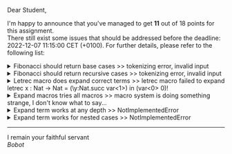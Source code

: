 Dear Student,

I'm happy to announce that you've managed to get **11** out of 18 points for this assignment.\
There still exist some issues that should be addressed before the deadline: 2022-12-07 11:15:00 CET (+0100). For further details, please refer to the following list:

<details><summary>Fibonacci should return base cases &gt;&gt; tokenizing error, invalid input</summary><br>During handling of the above exception, another exception occurred:<br>tokenizing error, invalid input</details>
<details><summary>Fibonacci should return recursive cases &gt;&gt; tokenizing error, invalid input</summary><br>During handling of the above exception, another exception occurred:<br>tokenizing error, invalid input</details>
<details><summary>Letrec macro does expand correct terms &gt;&gt; letrec macro failed to expand letrec x : Nat -&gt; Nat = (\y:Nat.succ var&lt;1&gt;) in (var&lt;0&gt; 0)!</summary></details>
<details><summary>Expand macros tries all macros &gt;&gt; macro system is doing something strange, I don&#x27;t know what to say...</summary></details>
<details><summary>Expand term works at any depth &gt;&gt; NotImplementedError</summary></details>
<details><summary>Expand term works for nested cases &gt;&gt; NotImplementedError</summary></details>

-----------
I remain your faithful servant\
_Bobot_